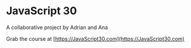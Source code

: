 # JavaScript 30

A collaborative project by Adrian and Ana

Grab the course at [https://JavaScript30.com](https://JavaScript30.com)